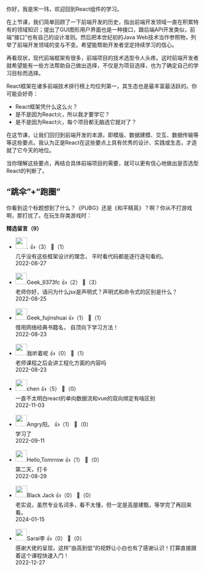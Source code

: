 你好，我是宋一玮，欢迎回到React组件的学习。

在上节课，我们简单回顾了一下前端开发的历史，指出前端开发领域一直在积累特有的领域知识；提出了GUI图形用户界面也是一种接口，跟后端API开发类似，前端“接口”也有自己的设计准则。然后把本世纪初的Java Web技术当作参照物，列举了前端开发领域的变与不变。希望能帮助开发者坚定持续学习的信心。

再看现状，现代前端框架有很多，前端项目的技术选型令人头疼。这时前端开发者就希望能有一些方法帮助自己做出选择，不仅是为项目选择，也为了确定自己的学习目标而选择。

React框架在诸多前端技术排行榜上均位列第一，其生态也是最丰富最活跃的。你可能会好奇：

- React框架凭什么这么火？
- 是不是因为React火，所以我才要学它？
- 是不是因为React火，每个项目都无脑选它就对了？

在这节课，让我们回归到前端开发的本源，即模版、数据建模、交互、数据传输等等这些要点。我认为正是React在这些要点上具有优秀的设计、实践或生态，才造就了它今天的地位。

当你理解这些要点，再结合具体前端项目的需要，就可以更有信心地做出是否选型React的判断了。

## “跳伞”+“跑圈”

你看到这个标题想到了什么？《PUBG》还是《和平精英》？啊？你从不打游戏啊，那打扰了。在玩生存类游戏时：
<div><strong>精选留言（9）</strong></div><ul>
<li><img src="https://static001.geekbang.org/account/avatar/00/2a/fa/90/cfba2d42.jpg" width="30px"><span>.</span> 👍（3） 💬（1）<div>几乎没有这些框架设计的理念， 平时看代码都是逐行逐句看的。 </div>2022-08-27</li><br/><li><img src="" width="30px"><span>Geek_9373fc</span> 👍（2） 💬（3）<div>老师你好，请问为什么jsx是声明式？声明式和命令式的区别是什么？</div>2022-08-25</li><br/><li><img src="https://thirdwx.qlogo.cn/mmopen/vi_32/Q0j4TwGTfTI9cTNT17YPxDYTD0dCcG8GF47fYK5xTn9rHRXtXwVicTlhQbueZSibE4yBZb5ZHjQAuB89lrticAHnA/132" width="30px"><span>Geek_fujinshuai</span> 👍（1） 💬（1）<div>借用网络经典书籍名， 自顶向下学习方法！</div>2022-08-23</li><br/><li><img src="https://static001.geekbang.org/account/avatar/00/20/83/f0/9f063379.jpg" width="30px"><span>我听着呢</span> 👍（0） 💬（1）<div>老师课程之后会讲工程化方面的内容吗</div>2022-08-23</li><br/><li><img src="https://thirdwx.qlogo.cn/mmopen/vi_32/3yrFKWqFztYZWPHlZIicRfMWbsuLS5WO3tH8g0o3ouic8PHrvTyWyuXaBBA8tiapgcaicibfFpgYbB7VEibywia41TOCQ/132" width="30px"><span>chen</span> 👍（5） 💬（0）<div>一直不太明白react的单向数据流和vue的双向绑定有啥区别</div>2022-11-03</li><br/><li><img src="https://static001.geekbang.org/account/avatar/00/10/3a/e3/f368fb4a.jpg" width="30px"><span>Angry阳。</span> 👍（1） 💬（0）<div>学习了</div>2022-09-11</li><br/><li><img src="https://static001.geekbang.org/account/avatar/00/14/a0/59/86073794.jpg" width="30px"><span>Hello,Tomrrow</span> 👍（1） 💬（0）<div>第二天，打卡</div>2022-08-29</li><br/><li><img src="https://static001.geekbang.org/account/avatar/00/2b/6d/19/204b0900.jpg" width="30px"><span>Black Jack</span> 👍（0） 💬（0）<div>老实说，虽然专业名词多，看不太懂，但一定是高屋建甄，等学完了再回来看。</div>2024-01-15</li><br/><li><img src="https://static001.geekbang.org/account/avatar/00/17/9b/52/cb97162e.jpg" width="30px"><span>Sarai李</span> 👍（0） 💬（0）<div>感谢大佬的呈现，这样“由高到低”的视野让小白也有了感谢认识！打算直接跟着这个课程快速入门！</div>2022-12-27</li><br/>
</ul>